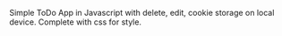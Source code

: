 Simple ToDo App in Javascript with delete, edit, cookie storage on local device.
Complete with css for style.

